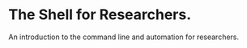 The Shell for Researchers.
====================

An introduction to the command line and automation for researchers. 
